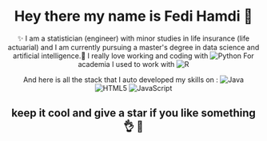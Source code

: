 
<div align="center">
 
# Hey there my name is Fedi Hamdi :wave:
 
 
✨ I am a statistician (engineer) with minor studies in life insurance (life actuarial) and I am currently pursuing a master's degree in data science and artificial intelligence.🔭 
  I really love working and coding with ![Python](https://img.shields.io/badge/python-3670A0?style=for-the-badge&logo=python&logoColor=ffdd54)
  For academia I used to work with ![R](https://img.shields.io/badge/r-%23276DC3.svg?style=for-the-badge&logo=r&logoColor=white)
  
 And here is all the stack that I auto developed my skills on :
 ![Java](https://img.shields.io/badge/java-%23ED8B00.svg?style=for-the-badge&logo=java&logoColor=white)
  ![HTML5](https://img.shields.io/badge/html5-%23E34F26.svg?style=for-the-badge&logo=html5&logoColor=white) ![JavaScript](https://img.shields.io/badge/javascript-%23323330.svg?style=for-the-badge&logo=javascript&logoColor=%23F7DF1E) 
 
 
## keep it cool and give a star if you like something :ok_hand: 🧠

